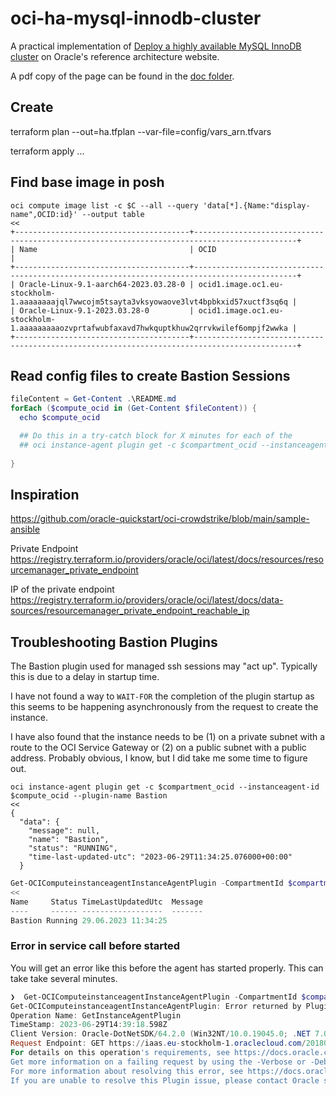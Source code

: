 # oci-ha-mysql-innodb-cluster

A practical implementation of [Deploy a highly available MySQL InnoDB cluster](https://docs.oracle.com/en/solutions/ha-mysql-innodb-cluster/index.html) on Oracle's reference architecture website. 

A pdf copy of the page can be found in the [doc folder](doc/Deploy-a-highly-available-MySQL-InnoDB-cluster.pdf).

## Create

terraform plan --out=ha.tfplan --var-file=config/vars_arn.tfvars

terraform apply ...


## Find base image in posh

```
oci compute image list -c $C --all --query 'data[*].{Name:"display-name",OCID:id}' --output table
<<
+---------------------------------------+---------------------------------------------------------------------------------------------+
| Name                                  | OCID                                                                                        |
+---------------------------------------+---------------------------------------------------------------------------------------------+
| Oracle-Linux-9.1-aarch64-2023.03.28-0 | ocid1.image.oc1.eu-stockholm-1.aaaaaaaajql7wwcojm5tsayta3vksyowaove3lvt4bpbkxid57xuctf3sq6q |
| Oracle-Linux-9.1-2023.03.28-0         | ocid1.image.oc1.eu-stockholm-1.aaaaaaaaaozvprtafwubfaxavd7hwkquptkhuw2qrrvkwilef6ompjf2wwka |
+---------------------------------------+---------------------------------------------------------------------------------------------+
```

## Read config files to create Bastion Sessions 


```powershell 
fileContent = Get-Content .\README.md
forEach ($compute_ocid in (Get-Content $fileContent)) {
  echo $compute_ocid

  ## Do this in a try-catch block for X minutes for each of the 
  ## oci instance-agent plugin get -c $compartment_ocid --instanceagent-id $compute_ocid --plugin-name Bastion
  
}
```

## Inspiration 

https://github.com/oracle-quickstart/oci-crowdstrike/blob/main/sample-ansible

Private Endpoint 
https://registry.terraform.io/providers/oracle/oci/latest/docs/resources/resourcemanager_private_endpoint

IP of the private endpoint 
https://registry.terraform.io/providers/oracle/oci/latest/docs/data-sources/resourcemanager_private_endpoint_reachable_ip

## Troubleshooting Bastion Plugins

The Bastion plugin used for managed ssh sessions may "act up".
Typically this is due to a delay in startup time.  

I have not found a way to `WAIT-FOR` the completion of the plugin startup as this seems to be happening asynchronously from
the request to create the instance.  

I have also found that the instance needs to be (1) on a private subnet with a route to the OCI Service Gateway or 
(2) on a public subnet with a public address. Probably obvious, I know, but I did take me some time to figure out. 

```shell
oci instance-agent plugin get -c $compartment_ocid --instanceagent-id $compute_ocid --plugin-name Bastion
<<
{
  "data": {
    "message": null,
    "name": "Bastion",
    "status": "RUNNING",
    "time-last-updated-utc": "2023-06-29T11:34:25.076000+00:00"
  }
```

```powershell
Get-OCIComputeinstanceagentInstanceAgentPlugin -CompartmentId $compartment_ocid -InstanceagentId $compute_ocid -PluginName Bastion
<<
Name     Status TimeLastUpdatedUtc  Message
----     ------ ------------------  -------
Bastion Running 29.06.2023 11:34:25
```

### Error in service call before started 

You will get an error like this before the agent has started properly. This can take take several minutes.
```PowerShell
❯  Get-OCIComputeinstanceagentInstanceAgentPlugin -CompartmentId $compartment_ocid -InstanceagentId $compute_ocid -PluginName Bastionn
Get-OCIComputeinstanceagentInstanceAgentPlugin: Error returned by Plugin Service. Http Status Code: 400. ServiceCode: InvalidParameter. OpcRequestId: /A702038F4A5A152227708974F5301655/0176F79D2CBA60312C5A9E769F4F1CCC. Message: Plugin Bastionn not present for instance ocid1.instance.oc1.eu-stockholm-1.anqxeljr3gkdkiacjztrigqyatft76zxigxnfowdh7f4anj5pqoksgqcztlq
Operation Name: GetInstanceAgentPlugin
TimeStamp: 2023-06-29T14:39:18.598Z
Client Version: Oracle-DotNetSDK/64.2.0 (Win32NT/10.0.19045.0; .NET 7.0.8)  Oracle-PowerShell/60.2.0
Request Endpoint: GET https://iaas.eu-stockholm-1.oraclecloud.com/20180530/instanceagents/ocid1.instance.oc1.eu-stockholm-1.anqxeljr3gkdkiacjztrigqyatft76zxigxnfowdh7f4anj5pqoksgqcztlq/plugins/Bastionn?compartmentId=ocid1.compartment.oc1..aaaaaaaaczweti6jsgswmtxm6hgfs6mdakb3asdsguuixnj47zd7frgln2jq
For details on this operation's requirements, see https://docs.oracle.com/iaas/api/#/en/instanceagent/20180530/Plugin/GetInstanceAgentPlugin.
Get more information on a failing request by using the -Verbose or -Debug flags. See https://docs.oracle.com/en-us/iaas/Content/API/SDKDocs/powershellconcepts.htm#powershellconcepts_topic_logging
For more information about resolving this error, see https://docs.oracle.com/en-us/iaas/Content/API/References/apierrors.htm#apierrors_400__400_invalidparameter
If you are unable to resolve this Plugin issue, please contact Oracle support and provide them this full error message.
```
